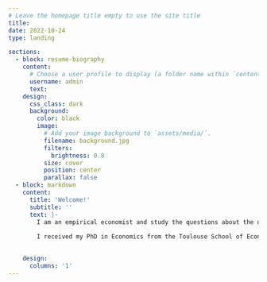 ```yaml
---
# Leave the homepage title empty to use the site title
title:
date: 2022-10-24
type: landing

sections:
  - block: resume-biography
    content:
      # Choose a user profile to display (a folder name within `content/authors/`)
      username: admin
      text:
    design:
      css_class: dark
      background:
        color: black
        image:
          # Add your image background to `assets/media/`.
          filename: background.jpg
          filters:
            brightness: 0.8
          size: cover
          position: center
          parallax: false
  - block: markdown
    content:
      title: 'Welcome!'
      subtitle: ''
      text: |-
        I am an empirical economist and study the questions about the determinants of individual beliefs and behaviors. My research fields are Development Economics, Economic History, and Political Economy. In one of my ongoing works, I identify and compare both horizontal transmission and vertical transmission of son preference using natural experiments, historical archives, and population censuses.
    
        I received my PhD in Economics from the Toulouse School of Economics in September 2025. Prior to this, I earned my Bachelor's degree in Economics from the Chinese University of Hong Kong in Shenzhen in 2018.
        

    design:
      columns: '1'
---
```

